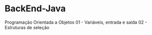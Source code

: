 # BackEnd-Java
Programação Orientada a Objetos
01 - Variáveis, entrada e saída
02 - Estruturas de seleção
